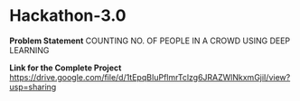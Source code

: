 # Hackathon-3.0

**Problem Statement**
COUNTING NO. OF PEOPLE IN A CROWD USING DEEP LEARNING

**Link for the Complete Project**
https://drive.google.com/file/d/1tEpqBIuPflmrTclzg6JRAZWlNkxmGjiI/view?usp=sharing

